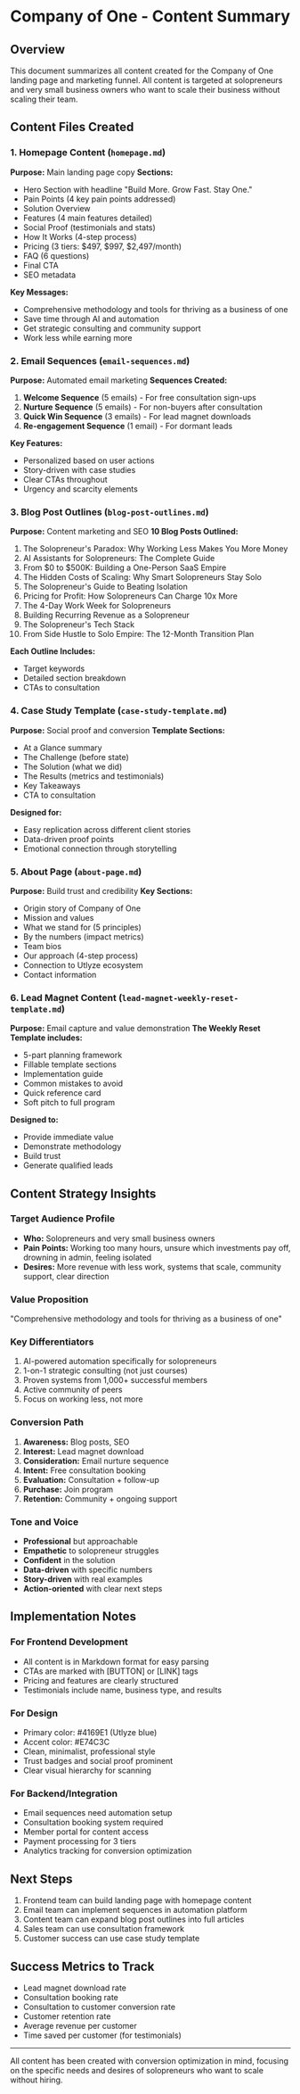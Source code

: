 # Company of One - Content Summary

## Overview
This document summarizes all content created for the Company of One landing page and marketing funnel. All content is targeted at solopreneurs and very small business owners who want to scale their business without scaling their team.

## Content Files Created

### 1. Homepage Content (`homepage.md`)
**Purpose:** Main landing page copy
**Sections:**
- Hero Section with headline "Build More. Grow Fast. Stay One."
- Pain Points (4 key pain points addressed)
- Solution Overview 
- Features (4 main features detailed)
- Social Proof (testimonials and stats)
- How It Works (4-step process)
- Pricing (3 tiers: $497, $997, $2,497/month)
- FAQ (6 questions)
- Final CTA
- SEO metadata

**Key Messages:**
- Comprehensive methodology and tools for thriving as a business of one
- Save time through AI and automation
- Get strategic consulting and community support
- Work less while earning more

### 2. Email Sequences (`email-sequences.md`)
**Purpose:** Automated email marketing
**Sequences Created:**
1. **Welcome Sequence** (5 emails) - For free consultation sign-ups
2. **Nurture Sequence** (5 emails) - For non-buyers after consultation
3. **Quick Win Sequence** (3 emails) - For lead magnet downloads
4. **Re-engagement Sequence** (1 email) - For dormant leads

**Key Features:**
- Personalized based on user actions
- Story-driven with case studies
- Clear CTAs throughout
- Urgency and scarcity elements

### 3. Blog Post Outlines (`blog-post-outlines.md`)
**Purpose:** Content marketing and SEO
**10 Blog Posts Outlined:**
1. The Solopreneur's Paradox: Why Working Less Makes You More Money
2. AI Assistants for Solopreneurs: The Complete Guide
3. From $0 to $500K: Building a One-Person SaaS Empire
4. The Hidden Costs of Scaling: Why Smart Solopreneurs Stay Solo
5. The Solopreneur's Guide to Beating Isolation
6. Pricing for Profit: How Solopreneurs Can Charge 10x More
7. The 4-Day Work Week for Solopreneurs
8. Building Recurring Revenue as a Solopreneur
9. The Solopreneur's Tech Stack
10. From Side Hustle to Solo Empire: The 12-Month Transition Plan

**Each Outline Includes:**
- Target keywords
- Detailed section breakdown
- CTAs to consultation

### 4. Case Study Template (`case-study-template.md`)
**Purpose:** Social proof and conversion
**Template Sections:**
- At a Glance summary
- The Challenge (before state)
- The Solution (what we did)
- The Results (metrics and testimonials)
- Key Takeaways
- CTA to consultation

**Designed for:**
- Easy replication across different client stories
- Data-driven proof points
- Emotional connection through storytelling

### 5. About Page (`about-page.md`)
**Purpose:** Build trust and credibility
**Key Sections:**
- Origin story of Company of One
- Mission and values
- What we stand for (5 principles)
- By the numbers (impact metrics)
- Team bios
- Our approach (4-step process)
- Connection to Utlyze ecosystem
- Contact information

### 6. Lead Magnet Content (`lead-magnet-weekly-reset-template.md`)
**Purpose:** Email capture and value demonstration
**The Weekly Reset Template includes:**
- 5-part planning framework
- Fillable template sections
- Implementation guide
- Common mistakes to avoid
- Quick reference card
- Soft pitch to full program

**Designed to:**
- Provide immediate value
- Demonstrate methodology
- Build trust
- Generate qualified leads

## Content Strategy Insights

### Target Audience Profile
- **Who:** Solopreneurs and very small business owners
- **Pain Points:** Working too many hours, unsure which investments pay off, drowning in admin, feeling isolated
- **Desires:** More revenue with less work, systems that scale, community support, clear direction

### Value Proposition
"Comprehensive methodology and tools for thriving as a business of one"

### Key Differentiators
1. AI-powered automation specifically for solopreneurs
2. 1-on-1 strategic consulting (not just courses)
3. Proven systems from 1,000+ successful members
4. Active community of peers
5. Focus on working less, not more

### Conversion Path
1. **Awareness:** Blog posts, SEO
2. **Interest:** Lead magnet download
3. **Consideration:** Email nurture sequence
4. **Intent:** Free consultation booking
5. **Evaluation:** Consultation + follow-up
6. **Purchase:** Join program
7. **Retention:** Community + ongoing support

### Tone and Voice
- **Professional** but approachable
- **Empathetic** to solopreneur struggles  
- **Confident** in the solution
- **Data-driven** with specific numbers
- **Story-driven** with real examples
- **Action-oriented** with clear next steps

## Implementation Notes

### For Frontend Development
- All content is in Markdown format for easy parsing
- CTAs are marked with [BUTTON] or [LINK] tags
- Pricing and features are clearly structured
- Testimonials include name, business type, and results

### For Design
- Primary color: #4169E1 (Utlyze blue)
- Accent color: #E74C3C
- Clean, minimalist, professional style
- Trust badges and social proof prominent
- Clear visual hierarchy for scanning

### For Backend/Integration
- Email sequences need automation setup
- Consultation booking system required
- Member portal for content access
- Payment processing for 3 tiers
- Analytics tracking for conversion optimization

## Next Steps
1. Frontend team can build landing page with homepage content
2. Email team can implement sequences in automation platform
3. Content team can expand blog post outlines into full articles
4. Sales team can use consultation framework
5. Customer success can use case study template

## Success Metrics to Track
- Lead magnet download rate
- Consultation booking rate
- Consultation to customer conversion rate
- Customer retention rate
- Average revenue per customer
- Time saved per customer (for testimonials)

---

All content has been created with conversion optimization in mind, focusing on the specific needs and desires of solopreneurs who want to scale without hiring.